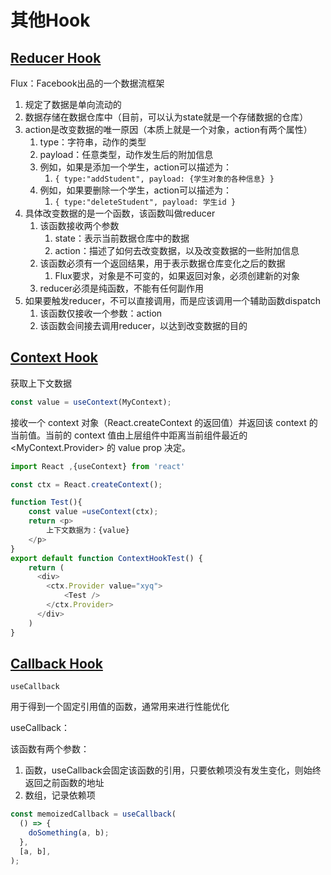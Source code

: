 # 其他Hook

## [Reducer Hook](https://react.docschina.org/docs/hooks-reference.html#usereducer)


Flux：Facebook出品的一个数据流框架

1. 规定了数据是单向流动的
2. 数据存储在数据仓库中（目前，可以认为state就是一个存储数据的仓库）
3. action是改变数据的唯一原因（本质上就是一个对象，action有两个属性）
   1. type：字符串，动作的类型
   2. payload：任意类型，动作发生后的附加信息
   3. 例如，如果是添加一个学生，action可以描述为：
      1. ```{ type:"addStudent", payload: {学生对象的各种信息} }```
   4. 例如，如果要删除一个学生，action可以描述为：
      1. ```{ type:"deleteStudent", payload: 学生id }```
4. 具体改变数据的是一个函数，该函数叫做reducer
   1. 该函数接收两个参数
      1. state：表示当前数据仓库中的数据
      2. action：描述了如何去改变数据，以及改变数据的一些附加信息
   2. 该函数必须有一个返回结果，用于表示数据仓库变化之后的数据
      1. Flux要求，对象是不可变的，如果返回对象，必须创建新的对象
   3. reducer必须是纯函数，不能有任何副作用
5. 如果要触发reducer，不可以直接调用，而是应该调用一个辅助函数dispatch
   1. 该函数仅接收一个参数：action
   2. 该函数会间接去调用reducer，以达到改变数据的目的

## [Context Hook](https://react.docschina.org/docs/hooks-reference.html#usecontext)

获取上下文数据

```js
const value = useContext(MyContext);
```

接收一个 context 对象（React.createContext 的返回值）并返回该 context 的当前值。当前的 context 值由上层组件中距离当前组件最近的 <MyContext.Provider> 的 value prop 决定。

```js
import React ,{useContext} from 'react'

const ctx = React.createContext();

function Test(){
	const value =useContext(ctx);
	return <p>
		上下文数据为：{value}
	</p>
}
export default function ContextHookTest() {
	return (
	  <div>
		<ctx.Provider value="xyq">
			<Test />
		</ctx.Provider>
	  </div>
	)
}

```


## [Callback Hook](https://react.docschina.org/docs/hooks-reference.html#usecallback)

```useCallback```

用于得到一个固定引用值的函数，通常用来进行性能优化

useCallback：

该函数有两个参数：
1. 函数，useCallback会固定该函数的引用，只要依赖项没有发生变化，则始终返回之前函数的地址
2. 数组，记录依赖项

```js
const memoizedCallback = useCallback(
  () => {
    doSomething(a, b);
  },
  [a, b],
);
```